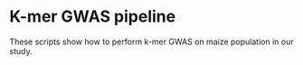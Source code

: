 K-mer GWAS pipeline
=====================

These scripts show how to perform k-mer GWAS on maize population in our study.

